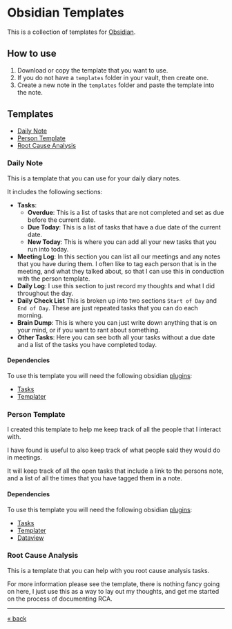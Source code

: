 # Obsidian Templates

This is a collection of templates for [Obsidian][1].

## How to use

1. Download or copy the template that you want to use.
2. If you do not have a `templates` folder in your vault, then create one.
3. Create a new note in the `templates` folder and paste the template into the note.

## Templates

- [Daily Note][2]
- [Person Template][3]
- [Root Cause Analysis][4]


### Daily Note

This is a template that you can use for your daily diary notes.

It includes the following sections:

* **Tasks**:
    * **Overdue**: This is a list of tasks that are not completed and set as due before the current date.
    * **Due Today**: This is a list of tasks that have a due date of the current date.
    * **New Today**: This is where you can add all your new tasks that you run into today.
* **Meeting Log**: In this section you can list all our meetings and any notes that you have during them. I often like to tag each person that is in the meeting, and what they talked about, so that I can use this in conduction with the person template.
* **Daily Log**: I use this section to just record my thoughts and what I did throughout the day.
* **Daily Check List** This is broken up into two sections `Start of Day` and `End of Day`. These are just repeated tasks that you can do each morning.
* **Brain Dump**: This is where you can just write down anything that is on your mind, or if you want to rant about something.
* **Other Tasks**: Here you can see both all your tasks without a due date and a list of the tasks you have completed today.

#### Dependencies

To use this template you will need the following obsidian [plugins][5]:

* [Tasks][6]
* [Templater][7]

### Person Template

I created this template to help me keep track of all the people that I interact with.

I have found is useful to also keep track of what people said they would do in meetings.

It will keep track of all the open tasks that include a link to the persons note, and a list of all the times that you have tagged them in a note.

#### Dependencies

To use this template you will need the following obsidian [plugins][5]:

* [Tasks][6]
* [Templater][7]
* [Dataview][8]


### Root Cause Analysis

This is a template that you can help with you root cause analysis tasks. 

For more information please see the template, there is nothing fancy going on here, I just use this as a way to lay out my thoughts, and get me started on the process of documenting RCA.

---
[« back](README.md)

[1]: https://obsidian.md
[2]: templates/daily_note.md
[3]: templates/person_template.md
[4]: templates/rca_templates.md
[5]: plugins.md
[6]: https://github.com/obsidian-tasks-group/obsidian-tasks
[7]: https://github.com/SilentVoid13/Templater
[8]: https://github.com/blacksmithgu/obsidian-dataview